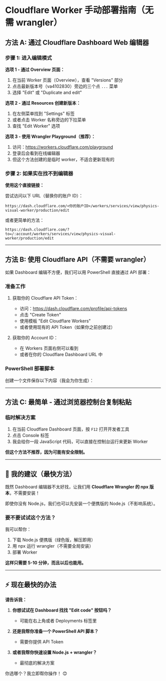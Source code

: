 # Cloudflare Worker 手动部署指南（无需 wrangler）

## 方法 A: 通过 Cloudflare Dashboard Web 编辑器

### 步骤 1: 进入编辑模式

**选项 1 - 通过 Overview 页面：**
1. 在当前 Worker 页面（Overview），查看 "Versions" 部分
2. 点击最新版本号（va4102830）旁边的三个点 `...` 菜单
3. 选择 "Edit" 或 "Duplicate and edit"

**选项 2 - 通过 Resources 创建新版本：**
1. 在左侧菜单找到 "Settings" 标签
2. 或者点击 Worker 名称旁边的下拉菜单
3. 查找 "Edit Worker" 选项

**选项 3 - 使用 Wrangler Playground（推荐）：**
1. 访问：https://workers.cloudflare.com/playground
2. 登录后会看到在线编辑器
3. 但这个方法创建的是临时 worker，不适合更新现有的

### 步骤 2: 如果实在找不到编辑器

**使用这个直接链接：**

尝试访问以下 URL（替换你的账户 ID）：

```
https://dash.cloudflare.com/<你的账户ID>/workers/services/view/physics-visual-worker/production/edit
```

或者更简单的方法：

```
https://dash.cloudflare.com/?to=/:account/workers/services/view/physics-visual-worker/production/edit
```

---

## 方法 B: 使用 Cloudflare API（不需要 wrangler）

如果 Dashboard 编辑不方便，我们可以用 PowerShell 直接通过 API 部署：

### 准备工作

1. 获取你的 Cloudflare API Token：
   - 访问：https://dash.cloudflare.com/profile/api-tokens
   - 点击 "Create Token"
   - 使用模板 "Edit Cloudflare Workers"
   - 或者使用现有的 API Token（如果你之前创建过）

2. 获取你的 Account ID：
   - 在 Workers 页面右侧可以看到
   - 或者在你的 Cloudflare Dashboard URL 中

### PowerShell 部署脚本

创建一个文件保存以下内容（我会为你生成）：

---

## 方法 C: 最简单 - 通过浏览器控制台复制粘贴

### 临时解决方案

1. 在当前 Cloudflare Dashboard 页面，按 `F12` 打开开发者工具
2. 点击 Console 标签
3. 我会给你一段 JavaScript 代码，可以直接在控制台运行来更新 Worker

**但这个方法不推荐，因为可能有安全限制。**

---

## 🎯 我的建议（最快方法）

既然 Dashboard 编辑器不太好找，让我们用 **Cloudflare Wrangler 的 npx 版本**，不需要安装！

即使你没有 Node.js，我们也可以先安装一个便携版的 Node.js（不影响系统）。

### 要不要试试这个方法？

我可以帮你：
1. 下载 Node.js 便携版（绿色版，解压即用）
2. 用 npx 运行 wrangler（不需要全局安装）
3. 部署 Worker

**这样只需要 5-10 分钟，而且以后也能用。**

---

## ⚡ 现在最快的办法

**请告诉我：**

1. **你想试试在 Dashboard 找找 "Edit code" 按钮吗？**
   - 可能在右上角或者 Deployments 标签里

2. **还是我帮你准备一个 PowerShell API 脚本？**
   - 需要你提供 API Token

3. **或者我帮你快速设置 Node.js + wrangler？**
   - 最彻底的解决方案

你选哪个？我立即帮你操作！ 😊
